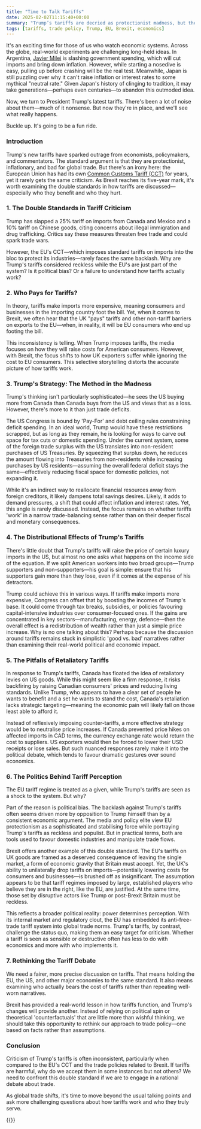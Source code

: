 ```yaml
---
title: "Time to Talk Tariffs"
date: 2025-02-02T11:15:40+00:00
summary: "Trump’s tariffs are decried as protectionist madness, but the EU’s own tariffs escape scrutiny. As Brexit hits its five-year mark, it’s time to expose the double standards in trade policy—and ask who really pays the price."
tags: [tariffs, trade policy, Trump, EU, Brexit, economics]
---
```


It's an exciting time for those of us who watch economic
systems. Across the globe, real-world experiments
are challenging long-held ideas. In Argentina, [Javier
Milei](https://en.wikipedia.org/wiki/Javier_Milei) is slashing
government spending, which will cut imports and bring down inflation. However, 
while starting a nosedive is easy, pulling up before crashing will be the
real test. Meanwhile, Japan is still puzzling over why it can't raise
inflation or interest rates to some mythical "neutral rate." Given Japan's
history of clinging to tradition, it may take generations—perhaps even
centuries—to abandon this outmoded idea.

Now, we turn to President Trump's latest tariffs. There's been a lot
of noise about them—much of it nonsense. But now they're in place,
and we'll see what really happens.

Buckle up. It's going to be a fun ride.

### Introduction

Trump's new tariffs have sparked outrage from economists,
policymakers, and commentators. The standard argument is that they
are protectionist, inflationary, and bad for global trade. But there's
an irony here: the European Union has had its own [Common Customs Tariff
(CCT)](https://taxation-customs.ec.europa.eu/customs-4/calculation-customs-duties/customs-tariff_en)
for years, yet it rarely gets the same criticism. As Brexit reaches its
five-year mark, it's worth examining the double standards in how tariffs
are discussed—especially who they benefit and who they hurt.

### 1. The Double Standards in Tariff Criticism

Trump has slapped a 25% tariff on imports from Canada and Mexico and a
10% tariff on Chinese goods, citing concerns about illegal immigration
and drug trafficking. Critics say these measures threaten free trade
and could spark trade wars.

However, the EU's CCT—which imposes standard tariffs on imports into
the bloc to protect its industries—rarely faces the same backlash. Why
are Trump's tariffs considered reckless while the EU's are just part of
the system? Is it political bias? Or a failure to understand how tariffs
actually work?

### 2. Who Pays for Tariffs?

In theory, tariffs make imports more expensive, meaning consumers and
businesses in the importing country foot the bill. Yet, when it comes
to Brexit, we often hear that the UK "pays" tariffs and other non-tariff
barriers on exports to the EU—when, in reality, it will be EU consumers
who end up footing the bill.

This inconsistency is telling. When Trump imposes tariffs, the media
focuses on how they will raise costs for American consumers. However,
with Brexit, the focus shifts to how UK exporters suffer while ignoring
the cost to EU consumers. This selective storytelling distorts the
accurate picture of how tariffs work.

### 3. Trump's Strategy: The Method in the Madness

Trump's thinking isn't particularly sophisticated—he sees the US
buying more from Canada than Canada buys from the US and views that as
a loss. However, there's more to it than just trade deficits.

The US Congress is bound by 'Pay-For' and debt ceiling rules constraining
deficit spending. In an ideal world, Trump would have these restrictions
scrapped, but as long as they remain, he is looking for ways to carve out
space for tax cuts or domestic spending. Under the current system, some
of the foreign trade surplus with the US translates into non-resident
purchases of US Treasuries. By squeezing that surplus down, he reduces
the amount flowing into Treasuries from non-residents while increasing
purchases by US residents—assuming the overall federal deficit stays
the same—effectively reducing fiscal space for domestic policies,
not expanding it.

While it's an indirect way to reallocate financial resources away from
foreign creditors, it likely dampens total savings desires. Likely,
it adds to demand pressures, a shift that could affect inflation and
interest rates. Yet, this angle is rarely discussed. Instead, the focus
remains on whether tariffs 'work' in a narrow trade-balancing sense
rather than on their deeper fiscal and monetary consequences.

### 4. The Distributional Effects of Trump's Tariffs

There's little doubt that Trump's tariffs will raise the price of
certain luxury imports in the US, but almost no one asks what happens on
the income side of the equation. If we split American workers into two
broad groups—Trump supporters and non-supporters—his goal is simple:
ensure that his supporters gain more than they lose, even if it comes
at the expense of his detractors.

Trump could achieve this in various ways. If tariffs make imports more
expensive, Congress can offset that by boosting the incomes of Trump's
base. It could come through tax breaks, subsidies, or policies favouring
capital-intensive industries over consumer-focused ones. If the gains are
concentrated in key sectors—manufacturing, energy, defence—then the
overall effect is a redistribution of wealth rather than just a simple
price increase. Why is no one talking about this? Perhaps because the
discussion around tariffs remains stuck in simplistic 'good vs. bad'
narratives rather than examining their real-world political and economic
impact.

### 5. The Pitfalls of Retaliatory Tariffs

In response to Trump's tariffs, Canada has floated the idea of retaliatory
levies on US goods. While this might seem like a firm response, it risks
backfiring by raising Canadian consumers' prices and reducing living
standards. Unlike Trump, who appears to have a clear set of people
he wants to benefit and a set he wants to stand the cost, Canada's
retaliation lacks strategic targeting—meaning the economic pain will
likely fall on those least able to afford it.

Instead of reflexively imposing counter-tariffs, a more effective strategy
would be to neutralise price increases. If Canada prevented price hikes
on affected imports in CAD terms, the currency exchange rate would return
the cost to suppliers. US exporters would then be forced to lower their
USD receipts or lose sales. But such nuanced responses rarely make it
into the political debate, which tends to favour dramatic gestures over
sound economics.

### 6. The Politics Behind Tariff Perception

The EU tariff regime is treated as a given, while Trump's tariffs are
seen as a shock to the system. But why?

Part of the reason is political bias. The backlash against Trump's
tariffs often seems driven more by opposition to Trump himself than
by a consistent economic argument. The media and policy elite view EU
protectionism as a sophisticated and stabilising force while portraying
Trump's tariffs as reckless and populist. But in practical terms, both
are tools used to favour domestic industries and manipulate trade flows.

Brexit offers another example of this double standard. The EU's tariffs
on UK goods are framed as a deserved consequence of leaving the single
market, a form of economic gravity that Britain must accept. Yet, the UK's
ability to unilaterally drop tariffs on imports—potentially lowering
costs for consumers and businesses—is brushed off as insignificant. The
assumption appears to be that tariff regimes imposed by large, established
players who believe they are in the right, like the EU, are justified. At
the same time, those set by disruptive actors like Trump or post-Brexit
Britain must be reckless.

This reflects a broader political reality: power determines
perception. With its internal market and regulatory clout, the EU
has embedded its anti-free-trade tariff system into global trade
norms. Trump's tariffs, by contrast, challenge the status quo, making
them an easy target for criticism. Whether a tariff is seen as sensible
or destructive often has less to do with economics and more with who
implements it.

### 7. Rethinking the Tariff Debate

We need a fairer, more precise discussion on tariffs. That means holding
the EU, the US, and other major economies to the same standard. It
also means examining who actually bears the cost of tariffs rather than
repeating well-worn narratives.

Brexit has provided a real-world lesson in how tariffs function, and
Trump's changes will provide another. Instead of relying on political
spin or theoretical 'counterfactuals' that are little more than wishful
thinking, we should take this opportunity to rethink our approach to
trade policy—one based on facts rather than assumptions.

### Conclusion

Criticism of Trump's tariffs is often inconsistent, particularly when
compared to the EU's CCT and the trade policies related to Brexit. If
tariffs are harmful, why do we accept them in some instances but not
others? We need to confront this double standard if we are to engage in
a rational debate about trade.

As global trade shifts, it's time to move beyond the usual talking points
and ask more challenging questions about how tariffs work and who they
truly serve.

{{<joindiscord>}}
